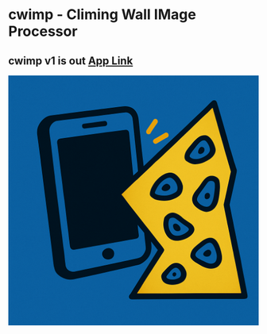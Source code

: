 

# cwimp - Climing Wall IMage Processor

## cwimp v1 is out [App Link](https://percydracott.github.io/cwimp/)

![Diagram](docs/images/logoMain.png)